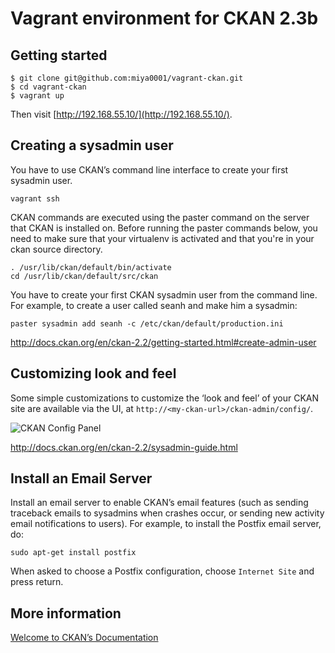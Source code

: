 # Vagrant environment for CKAN 2.3b

## Getting started

```
$ git clone git@github.com:miya0001/vagrant-ckan.git
$ cd vagrant-ckan
$ vagrant up
```

Then visit [http://192.168.55.10/](http://192.168.55.10/).

## Creating a sysadmin user

You have to use CKAN’s command line interface to create your first sysadmin user.

```
vagrant ssh
```

CKAN commands are executed using the paster command on the server that CKAN is installed on. Before running the paster commands below, you need to make sure that your virtualenv is activated and that you're in your ckan source directory.

```
. /usr/lib/ckan/default/bin/activate
cd /usr/lib/ckan/default/src/ckan
```

You have to create your first CKAN sysadmin user from the command line. For example, to create a user called seanh and make him a sysadmin:

```
paster sysadmin add seanh -c /etc/ckan/default/production.ini
```

http://docs.ckan.org/en/ckan-2.2/getting-started.html#create-admin-user

## Customizing look and feel

Some simple customizations to customize the ‘look and feel’ of your CKAN site are available via the UI, at `http://<my-ckan-url>/ckan-admin/config/`.

![CKAN Config Panel](https://www.evernote.com/shard/s21/sh/b4245a4f-a769-433e-8235-d05ee0156c0d/e731f862589c40101fd6d72f46704f2f/deep/0/Administration---CKAN.png)

http://docs.ckan.org/en/ckan-2.2/sysadmin-guide.html

## Install an Email Server

Install an email server to enable CKAN’s email features (such as sending traceback emails to sysadmins when crashes occur, or sending new activity email notifications to users). For example, to install the Postfix email server, do:

```
sudo apt-get install postfix
```

When asked to choose a Postfix configuration, choose `Internet Site` and press return.

## More information

[Welcome to CKAN’s Documentation](http://docs.ckan.org/en/ckan-2.2/)
